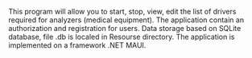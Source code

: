 This program will allow you to start, stop, view, edit the list of drivers required for analyzers (medical equipment).
The application contain an authorization and registration for users. 
Data storage based on SQLite database, file .db is localed in Resourse directory. 
The application is implemented on a framework .NET MAUI.

